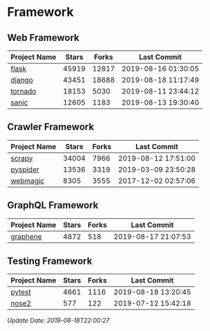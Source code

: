 # Framework

## Web Framework

| Project Name | Stars | Forks | Last Commit |
| ------------ | ----- | ----- | ----------- |
| [flask](https://github.com/pallets/flask) | 45919 | 12817 | 2019-08-16 01:30:05 |
| [django](https://github.com/django/django) | 43451 | 18688 | 2019-08-18 11:17:49 |
| [tornado](https://github.com/tornadoweb/tornado) | 18153 | 5030 | 2019-08-11 23:44:12 |
| [sanic](https://github.com/huge-success/sanic) | 12605 | 1183 | 2019-08-13 19:30:40 |

## Crawler Framework

| Project Name | Stars | Forks | Last Commit |
| ------------ | ----- | ----- | ----------- |
| [scrapy](https://github.com/scrapy/scrapy) | 34004 | 7966 | 2019-08-12 17:51:00 |
| [pyspider](https://github.com/binux/pyspider) | 13536 | 3319 | 2019-03-09 23:50:28 |
| [webmagic](https://github.com/code4craft/webmagic) | 8305 | 3555 | 2017-12-02 02:57:06 |

## GraphQL Framework

| Project Name | Stars | Forks | Last Commit |
| ------------ | ----- | ----- | ----------- |
| [graphene](https://github.com/graphql-python/graphene) | 4872 | 518 | 2019-08-17 21:07:53 |

## Testing Framework

| Project Name | Stars | Forks | Last Commit |
| ------------ | ----- | ----- | ----------- |
| [pytest](https://github.com/pytest-dev/pytest) | 4661 | 1116 | 2019-08-18 13:20:45 |
| [nose2](https://github.com/nose-devs/nose2) | 577 | 122 | 2019-07-12 15:42:18 |

*Update Date: 2019-08-18T22:00:27*